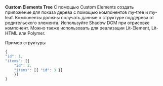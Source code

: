 **Custom Elements Tree**
С помощью Custom Elements создать приложение для показа дерева с помощью компонентов my-tree и my-leaf. Компоненты должны получать данные о структуре поддерева от родительского элемента. Используйте Shadow DOM при отрисовке компонент. Можно также использовать для реализации Lit-Element, Lit-HTML или Polymer.

Пример структуры

```javascript
{
"id": 1,
"items": [{
    "id": 2,
    "items": [{ "id": 3 }]
    }]
}
```
